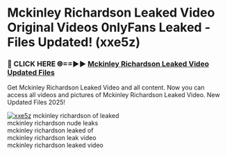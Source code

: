 # Mckinley Richardson Leaked Video Original Videos 0nlyFans Leaked - Files Updated! (xxe5z)

<h3>🔴 CLICK HERE 🌐==►► <a href="https://tinyurl.com/x26r9saj" rel="nofollow">Mckinley Richardson Leaked Video Updated Files</a></h3>

Get Mckinley Richardson Leaked Video and all content. Now you can access all videos and pictures of Mckinley Richardson Leaked Video. New Updated Files 2025!

[![xxe5z](https://i.imgur.com/LkgZPqh.gif)](https://tinyurl.com/x26r9saj)
mckinley richardson of leaked<br>
mckinley richardson nude leaks<br>
mckinley richardson leaked of<br>
mckinley richardson leak video<br>
mckinley richardson leaked video